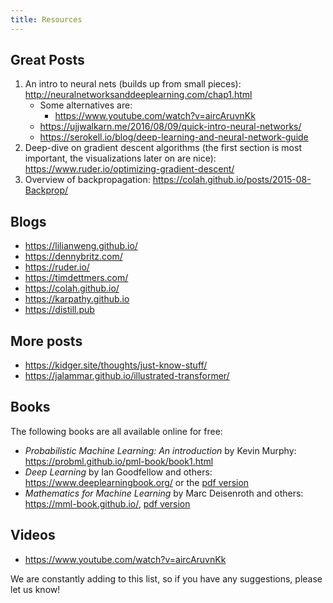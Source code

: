 ```yaml
---
title: Resources
---
```


## Great Posts

1. An intro to neural nets (builds up from small pieces): http://neuralnetworksanddeeplearning.com/chap1.html
   * Some alternatives are:
      * https://www.youtube.com/watch?v=aircAruvnKk
   * https://ujjwalkarn.me/2016/08/09/quick-intro-neural-networks/
   * https://serokell.io/blog/deep-learning-and-neural-network-guide
2. Deep-dive on gradient descent algorithms (the first section is most important, the visualizations later on are nice): https://www.ruder.io/optimizing-gradient-descent/ 
3. Overview of backpropagation: https://colah.github.io/posts/2015-08-Backprop/


## Blogs

* https://lilianweng.github.io/ 
* https://dennybritz.com/ 
* https://ruder.io/ 
* https://timdettmers.com/ 
* https://colah.github.io/ 
* https://karpathy.github.io
* https://distill.pub 

## More posts
* https://kidger.site/thoughts/just-know-stuff/
* https://jalammar.github.io/illustrated-transformer/

## Books

The following books are all available online for free:

* *Probabilistic Machine Learning: An introduction* by Kevin Murphy: https://probml.github.io/pml-book/book1.html
* *Deep Learning* by Ian Goodfellow and others: https://www.deeplearningbook.org/ or the [pdf version](https://github.com/janishar/mit-deep-learning-book-pdf)
* *Mathematics for Machine Learning* by Marc Deisenroth and others: https://mml-book.github.io/, [pdf version](https://mml-book.github.io/book/mml-book.pdf)

## Videos

* https://www.youtube.com/watch?v=aircAruvnKk

We are constantly adding to this list, so if you have any suggestions, please let us know!

<!-- ## Other

* https://www.youtube.com/@TwoMinutePapers
* https://www.youtube.com/channel/UCYO_jab_esuFRV4b17AJtAw -->
